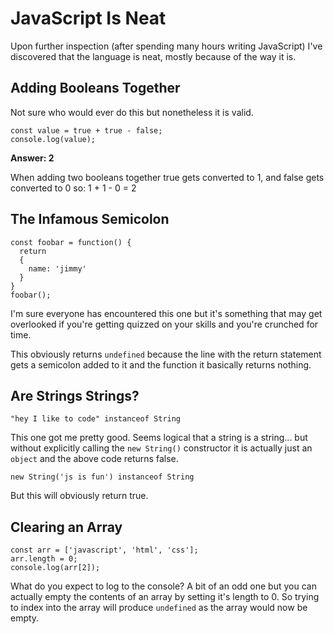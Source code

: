 # JavaScript Is Neat
Upon further inspection (after spending many hours writing JavaScript) I've discovered that the language is neat, mostly because of the way it is.

## Adding Booleans Together
Not sure who would ever do this but nonetheless it is valid.
```
const value = true + true - false;
console.log(value);
```
**Answer: 2**

When adding two booleans together true gets converted to 1, and false gets converted to 0 so: 1 + 1 - 0 = 2

## The Infamous Semicolon
```
const foobar = function() {
  return
  {
    name: 'jimmy'
  }
}
foobar();
```

I'm sure everyone has encountered this one but it's something that may get overlooked if you're getting quizzed on your skills and you're crunched for time.

This obviously returns `undefined` because the line with the return statement gets a semicolon added to it and the function it basically returns nothing.

## Are Strings Strings?
```
"hey I like to code" instanceof String
```
This one got me pretty good. Seems logical that a string is a string...
 but without explicitly calling the `new String()` constructor it is actually just an `object` and the above code returns false.
```
new String('js is fun') instanceof String
```
But this will obviously return true.

## Clearing an Array
```
const arr = ['javascript', 'html', 'css'];
arr.length = 0;
console.log(arr[2]);
```
What do you expect to log to the console? A bit of an odd one but you can actually empty the contents of an array by setting it's length to 0. So trying to index into the array will produce `undefined` as the array would now be empty.
